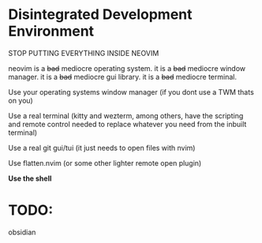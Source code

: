 # Disintegrated Development Environment

STOP PUTTING EVERYTHING INSIDE NEOVIM

neovim is a ~~bad~~ mediocre operating system. it is a ~~bad~~ mediocre window manager. it is a ~~bad~~ mediocre gui library. it is a ~~bad~~ mediocre terminal.

Use your operating systems window manager (if you dont use a TWM thats on you)

Use a real terminal (kitty and wezterm, among others, have the scripting and remote control needed to replace whatever you need from the inbuilt terminal)

Use a real git gui/tui (it just needs to open files with nvim)

Use flatten.nvim (or some other lighter remote open plugin)

**Use the shell**

# TODO:

obsidian
